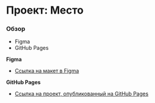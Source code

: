 # Проект: Место

### Обзор

* Figma
* GitHub Pages

**Figma**

* [Ссылка на макет в Figma](https://www.figma.com/file/2cn9N9jSkmxD84oJik7xL7/JavaScript.-Sprint-4?node-id=0%3A1)

**GitHub Pages**

* [Ссылка на проект, опубликованный на GitHub Pages](https://khitryy54.github.io/russian-travel-bootcamp)
